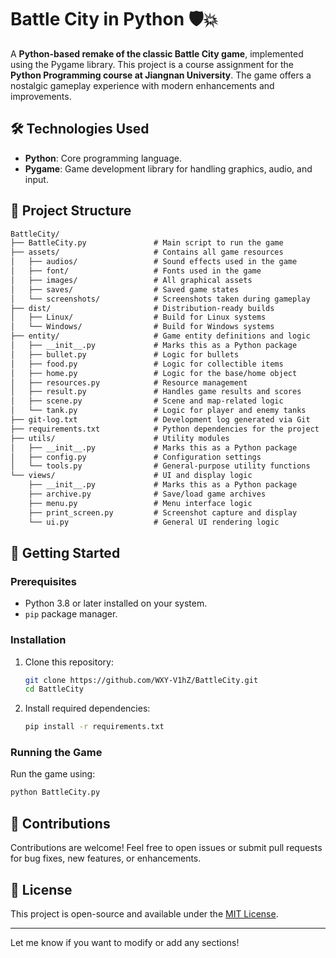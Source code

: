 # Battle City in Python 🛡️💥

A **Python-based remake of the classic Battle City game**, implemented using the Pygame library. This project is a course assignment for the **Python Programming course at Jiangnan University**. The game offers a nostalgic gameplay experience with modern enhancements and improvements.

## 🛠️ Technologies Used

-   **Python**: Core programming language.
-   **Pygame**: Game development library for handling graphics, audio, and input.

## 📂 Project Structure

```txt
BattleCity/
├── BattleCity.py               # Main script to run the game
├── assets/                     # Contains all game resources
│   ├── audios/                 # Sound effects used in the game
│   ├── font/                   # Fonts used in the game
│   ├── images/                 # All graphical assets
│   ├── saves/                  # Saved game states
│   └── screenshots/            # Screenshots taken during gameplay
├── dist/                       # Distribution-ready builds
│   ├── Linux/                  # Build for Linux systems
│   └── Windows/                # Build for Windows systems
├── entity/                     # Game entity definitions and logic
│   ├── __init__.py             # Marks this as a Python package
│   ├── bullet.py               # Logic for bullets
│   ├── food.py                 # Logic for collectible items
│   ├── home.py                 # Logic for the base/home object
│   ├── resources.py            # Resource management
│   ├── result.py               # Handles game results and scores
│   ├── scene.py                # Scene and map-related logic
│   └── tank.py                 # Logic for player and enemy tanks
├── git-log.txt                 # Development log generated via Git
├── requirements.txt            # Python dependencies for the project
├── utils/                      # Utility modules
│   ├── __init__.py             # Marks this as a Python package
│   ├── config.py               # Configuration settings
│   └── tools.py                # General-purpose utility functions
└── views/                      # UI and display logic
    ├── __init__.py             # Marks this as a Python package
    ├── archive.py              # Save/load game archives
    ├── menu.py                 # Menu interface logic
    ├── print_screen.py         # Screenshot capture and display
    └── ui.py                   # General UI rendering logic
```

## 🚀 Getting Started

### Prerequisites

-   Python 3.8 or later installed on your system.
-   `pip` package manager.

### Installation

1.  Clone this repository:

    ```bash
    git clone https://github.com/WXY-V1hZ/BattleCity.git
    cd BattleCity
    ```

2.  Install required dependencies:

    ```bash
    pip install -r requirements.txt
    ```

### Running the Game

Run the game using:

```bash
python BattleCity.py
```

## 🤝 Contributions

Contributions are welcome! Feel free to open issues or submit pull requests for bug fixes, new features, or enhancements.

## 📜 License

This project is open-source and available under the [MIT License](https://chatgpt.com/c/LICENSE).

---

Let me know if you want to modify or add any sections!